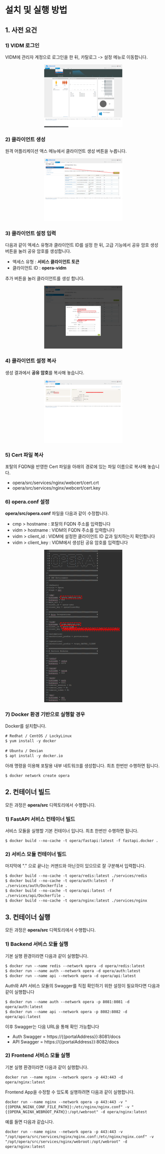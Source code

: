 # 설치 및 실행 방법

## 1. 사전 요건

### 1) VIDM 로그인

VIDM에 관리자 계정으로 로그인을 한 뒤, 카탈로그 -> 설정 메뉴로 이동합니다.

<p align="center"><img src="https://github.com/vmware-cmbu-seak/opera/blob/main/docs/images/opera_1.png?raw=true" width="50%"></p>

### 2) 클라이언트 생성

원격 어플리케이션 액스 메뉴에서 클라이언트 생성 버튼을 누릅니다.

<p align="center"><img src="https://github.com/vmware-cmbu-seak/opera/blob/main/docs/images/opera_2.png?raw=true" width="50%"></p>

### 3) 클라이언트 설정 입력

다음과 같이 엑세스 유형과 클라이언트 ID를 설정 한 뒤, 고급 기능에서 공유 암호 생성 버튼을 눌러 공유 암호를 생성합니다.

 - 액세스 유형 : **서비스 클라이언트 토큰**
 - 클라이언트 ID : **opera-vidm**
 
 추가 버튼을 눌러 클라이언트를 생성 합니다.

<p align="center"><img src="https://github.com/vmware-cmbu-seak/opera/blob/main/docs/images/opera_3.png?raw=true" width="50%"></p>

### 4) 클라이언트 설정 복사

생성 결과에서 **공유 암호**를 복사해 놓습니다.

<p align="center"><img src="https://github.com/vmware-cmbu-seak/opera/blob/main/docs/images/opera_4.png?raw=true" width="50%"></p>

### 5) Cert 파일 복사

포탈의 FQDN을 반영한 Cert 파일을 아래의 경로에 있는 파일 이름으로 복사해 놓습니다.

 - opera/src/services/nginx/webcert/cert.crt
 - opera/src/services/nginx/webcert/cert.key

### 6) opera.conf 설정

**opera/src/opera.conf** 파일을 다음과 같이 수정합니다.

 - cmp > hostname : 포탈의 FQDN 주소를 입력합니다
 - vidm > hostname : VIDM의 FQDN 주소를 입력합니다
 - vidm > client_id : VIDM에 설정한 클라이언트 ID 값과 일치하는지 확인합니다
 - vidm > client_key : VIDM에서 생성된 공유 암호를 입력합니다

<p align="center"><img src="https://github.com/vmware-cmbu-seak/opera/blob/main/docs/images/opera_5.png?raw=true" width="50%"></p>

### 7) Docker 환경 기반으로 실행할 경우

Docker를 설치합니다.

```
# Redhat / CentOS / LockyLinux
$ yum install -y docker

# Ubuntu / Devian
$ apt install -y docker.io
```

아래 명령을 이용해 포탈용 내부 네트워크를 생성합니다. 최초 한번만 수행하면 됩니다.

```
$ docker network create opera
```

## 2. 컨테이너 빌드

모든 과정은 **opera/src** 디렉토리에서 수행합니다.

### 1) FastAPI 서비스 컨테이너 빌드

서비스 모듈을 실행할 기본 컨테이너 입니다. 최초 한번만 수행하면 됩니다.

```
$ docker build --no-cache -t opera/fastapi:latest -f fastapi.docker .
```

### 2) 서비스 모듈 컨테이너 빌드

마지막에 "." 으로 끝나는 커맨드와 아닌것이 있으므로 잘 구분해서 입력합니다.

```
$ docker build --no-cache -t opera/redis:latest ./services/redis
$ docker build --no-cache -t opera/auth:latest -f ./services/auth/Dockerfile .
$ docker build --no-cache -t opera/api:latest -f ./services/api/Dockerfile .
$ docker build --no-cache -t opera/nginx:latest ./services/nginx
```

## 3. 컨테이너 실행

모든 과정은 **opera/src** 디렉토리에서 수행합니다.

### 1) Backend 서비스 모듈 실행

기본 실행 환경이라면 다음과 같이 실행합니다.

```
$ docker run --name redis --network opera -d opera/redis:latest
$ docker run --name auth --network opera -d opera/auth:latest
$ docker run --name api --network opera -d opera/api:latest
```

Auth와 API 서비스 모듈의 Swagger를 직접 확인하기 위한 설정이 필요하다면 다음과 같이 실행합니다

```
$ docker run --name auth --network opera -p 8081:8081 -d opera/auth:latest
$ docker run --name api --network opera -p 8082:8082 -d opera/api:latest
```

이후 Swagger는 다음 URL을 통해 확인 가능합니다

 - Auth Swagger = https://{{portalAddress}}:8081/docs
 - API Swagger = https://{{portalAddress}}:8082/docs

### 2) Frontend 서비스 모듈 실행

기본 실행 환경이라면 다음과 같이 실행합니다.

```
docker run --name nginx --network opera -p 443:443 -d opera/nginx:latest
```

Frontend App을 수정할 수 있도록 실행하려면 다음과 같이 실행합니다.

```
docker run --name nginx --network opera -p 443:443 -v "{{OPERA_NGINX_CONF_FILE_PATH}}:/etc/nginx/nginx.conf" -v "{{OPERA_NGINX_WEBROOT_PATH}}:/opt/webroot" -d opera/nginx:latest
```

예를 들면 다음과 같습니다.

```
docker run --name nginx --network opera -p 443:443 -v "/opt/opera/src/services/nginx/nginx.conf:/etc/nginx/nginx.conf" -v "/opt/opera/src/services/nginx/webroot:/opt/webroot" -d opera/nginx:latest
```
